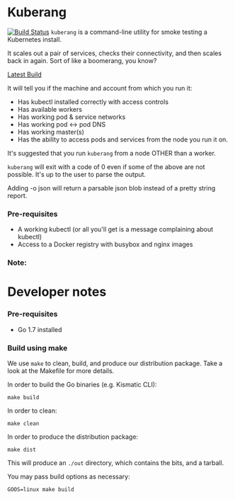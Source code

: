 # Kuberang
[![Build Status](https://snap-ci.com/Jo2EDlfuxqw3C4iQiROImco9nMV0-NhkIhr4w0Fwrsg/build_image)](https://snap-ci.com/apprenda/kuberang/branch/master)
`kuberang` is a command-line utility for smoke testing a Kubernetes install.

It scales out a pair of services, checks their connectivity, and then scales back in again. Sort of like a boomerang, you know?

[Latest Build](https://kismatic-installer.s3-accelerate.amazonaws.com/latest/kuberang)

It will tell you if the machine and account from which you run it:
- Has kubectl installed correctly with access controls
- Has available workers
- Has working pod & service networks
- Has working pod <-> pod DNS
- Has working master(s)
- Has the ability to access pods and services from the node you run it on.

It's suggested that you run `kuberang` from a node OTHER than a worker.

`kuberang` will exit with a code of 0 even if some of the above are not possible. It's up to the user to parse the output.

Adding -o json will return a parsable json blob instead of a pretty string report.

### Pre-requisites
- A working kubectl (or all you'll get is a message complaining about kubectl)
- Access to a Docker registry with busybox and nginx images

### Note: 

# Developer notes
### Pre-requisites
- Go 1.7 installed

### Build using make
We use `make` to clean, build, and produce our distribution package. Take a look at the Makefile for more details.

In order to build the Go binaries (e.g. Kismatic CLI):
```
make build
```

In order to clean:
```
make clean
```

In order to produce the distribution package:
```
make dist
```
This will produce an `./out` directory, which contains the bits, and a tarball.

You may pass build options as necessary:
```
GOOS=linux make build
```
